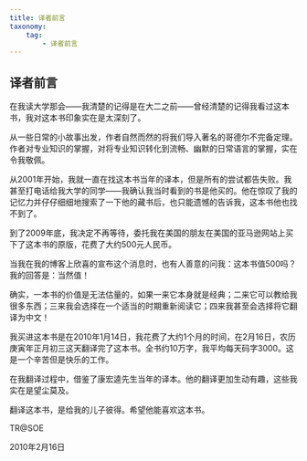 ```yaml
---
title: 译者前言
taxonomy:
    tag:
        - 译者前言
---
```


## 译者前言

在我读大学那会――我清楚的记得是在大二之前――曾经清楚的记得我看过这本书，我对这本书印象实在是太深刻了。

从一些日常的小故事出发，作者自然而然的将我们导入著名的哥德尔不完备定理。作者对专业知识的掌握，对将专业知识转化到流畅、幽默的日常语言的掌握，实在令我敬佩。

从2001年开始，我就一直在找这本书当年的译本，但是所有的尝试都告失败。我甚至打电话给我大学的同学——我确认我当时看到的书是他买的。他在惊叹了我的记忆力并仔仔细细地搜索了一下他的藏书后，也只能遗憾的告诉我，这本书他也找不到了。

到了2009年底，我决定不再等待，委托我在美国的朋友在美国的亚马逊网站上买下了这本书的原版，花费了大约500元人民币。

当我在我的博客上欣喜的宣布这个消息时，也有人善意的问我：这本书值500吗？我的回答是：当然值！

确实，一本书的价值是无法估量的，如果一来它本身就是经典；二来它可以教给我很多东西；三来我会选择在一个适当的时期重新阅读它；四来我甚至会选择将它翻译为中文！

我买进这本书是在2010年1月14日，我花费了大约1个月的时间，在2月16日，农历庚寅年正月初三这天翻译完了这本书。全书约10万字，我平均每天码字3000。这是一个辛苦但是快乐的工作。

在我翻译过程中，借鉴了康宏逵先生当年的译本。他的翻译更加生动有趣，这些我实在是望尘莫及。

翻译这本书，是给我的儿子彼得。希望他能喜欢这本书。

TR@SOE

2010年2月16日